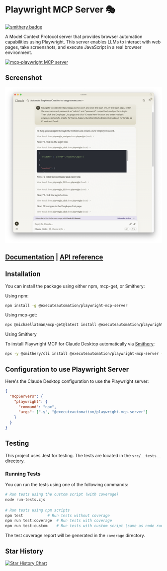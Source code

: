 # Playwright MCP Server 🎭

[![smithery badge](https://smithery.ai/badge/@executeautomation/playwright-mcp-server)](https://smithery.ai/server/@executeautomation/playwright-mcp-server)

A Model Context Protocol server that provides browser automation capabilities using Playwright. This server enables LLMs to interact with web pages, take screenshots, and execute JavaScript in a real browser environment.

<a href="https://glama.ai/mcp/servers/yh4lgtwgbe"><img width="380" height="200" src="https://glama.ai/mcp/servers/yh4lgtwgbe/badge" alt="mcp-playwright MCP server" /></a>

## Screenshot
![Playwright + Claude](image/playwright_claude.png)

## [Documentation](https://executeautomation.github.io/mcp-playwright/) | [API reference](https://executeautomation.github.io/mcp-playwright/docs/playwright-web/Supported-Tools)

## Installation

You can install the package using either npm, mcp-get, or Smithery:

Using npm:
```bash
npm install -g @executeautomation/playwright-mcp-server
```

Using mcp-get:
```bash
npx @michaellatman/mcp-get@latest install @executeautomation/playwright-mcp-server
```
Using Smithery

To install Playwright MCP for Claude Desktop automatically via [Smithery](https://smithery.ai/server/@executeautomation/playwright-mcp-server):

```bash
npx -y @smithery/cli install @executeautomation/playwright-mcp-server --client claude
```
## Configuration to use Playwright Server
Here's the Claude Desktop configuration to use the Playwright server:

```json
{
  "mcpServers": {
    "playwright": {
      "command": "npx",
      "args": ["-y", "@executeautomation/playwright-mcp-server"]
    }
  }
}
```

## Testing

This project uses Jest for testing. The tests are located in the `src/__tests__` directory.

### Running Tests

You can run the tests using one of the following commands:

```bash
# Run tests using the custom script (with coverage)
node run-tests.cjs

# Run tests using npm scripts
npm test           # Run tests without coverage
npm run test:coverage  # Run tests with coverage
npm run test:custom    # Run tests with custom script (same as node run-tests.cjs)
```

The test coverage report will be generated in the `coverage` directory.

## Star History

[![Star History Chart](https://api.star-history.com/svg?repos=executeautomation/mcp-playwright&type=Date)](https://star-history.com/#executeautomation/mcp-playwright&Date)